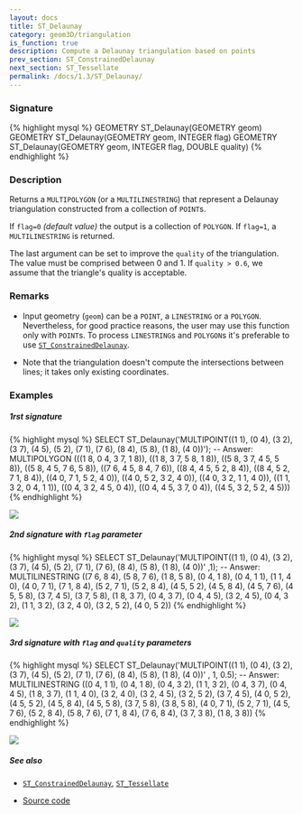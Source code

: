 ```yaml
---
layout: docs
title: ST_Delaunay
category: geom3D/triangulation
is_function: true
description: Compute a Delaunay triangulation based on points
prev_section: ST_ConstrainedDelaunay
next_section: ST_Tessellate
permalink: /docs/1.3/ST_Delaunay/
---
```


### Signature

{% highlight mysql %}
GEOMETRY ST_Delaunay(GEOMETRY geom)
GEOMETRY ST_Delaunay(GEOMETRY geom, INTEGER flag)
GEOMETRY ST_Delaunay(GEOMETRY geom, INTEGER flag, DOUBLE quality)
{% endhighlight %}

### Description
Returns a `MULTIPOLYGON` (or a `MULTILINESTRING`) that represent a Delaunay triangulation constructed from a collection of `POINT`s.

If `flag=0` *(default value)* the output is a collection of `POLYGON`. 
If `flag=1`, a `MULTILINESTRING` is returned. 

The last argument can be set to improve the `quality` of the triangulation. The value must be comprised between 0 and 1. If `quality > 0.6`, we assume that the triangle's quality is acceptable.

### Remarks
* Input geometry (`geom`) can be a `POINT`, a `LINESTRING` or a `POLYGON`. Nevertheless, for good practice reasons, the user may use this function only with `POINT`s. To process `LINESTRING`s and `POLYGON`s it's preferable to use [`ST_ConstrainedDelaunay`](../ST_ConstrainedDelaunay).

* Note that the triangulation doesn't compute the intersections between lines; it takes only existing coordinates.


### Examples

##### 1rst signature
{% highlight mysql %}
SELECT ST_Delaunay('MULTIPOINT((1 1), (0 4), (3 2), (3 7), (4 5),
                               (5 2), (7 1), (7 6), (8 4), (5 8),
                               (1 8), (4 0))');
-- Answer: 
MULTIPOLYGON (((1 8, 0 4, 3 7, 1 8)), ((1 8, 3 7, 5 8, 1 8)),
	      ((5 8, 3 7, 4 5, 5 8)), ((5 8, 4 5, 7 6, 5 8)),
	      ((7 6, 4 5, 8 4, 7 6)), ((8 4, 4 5, 5 2, 8 4)),
	      ((8 4, 5 2, 7 1, 8 4)), ((4 0, 7 1, 5 2, 4 0)),
	      ((4 0, 5 2, 3 2, 4 0)), ((4 0, 3 2, 1 1, 4 0)),
	      ((1 1, 3 2, 0 4, 1 1)), ((0 4, 3 2, 4 5, 0 4)),
	      ((0 4, 4 5, 3 7, 0 4)), ((4 5, 3 2, 5 2, 4 5)))
{% endhighlight %}

<img class="displayed" src="../ST_Delaunay_1.png"/>

##### 2nd signature with `flag` parameter
{% highlight mysql %}
SELECT ST_Delaunay('MULTIPOINT((1 1), (0 4), (3 2), (3 7), (4 5),
                               (5 2), (7 1), (7 6), (8 4), (5 8),
                               (1 8), (4 0))'
		    ,1);
-- Answer: 
MULTILINESTRING ((7 6, 8 4), (5 8, 7 6), (1 8, 5 8), (0 4, 1 8), 
		 (0 4, 1 1), (1 1, 4 0), (4 0, 7 1), (7 1, 8 4),
		 (5 2, 7 1), (5 2, 8 4), (4 5, 5 2), (4 5, 8 4),
		 (4 5, 7 6), (4 5, 5 8), (3 7, 4 5), (3 7, 5 8),
		 (1 8, 3 7), (0 4, 3 7), (0 4, 4 5), (3 2, 4 5),
		 (0 4, 3 2), (1 1, 3 2), (3 2, 4 0), (3 2, 5 2),
		 (4 0, 5 2))
{% endhighlight %}

<img class="displayed" src="../ST_Delaunay_2.png"/>

##### 3rd signature with `flag` and `quality` parameters
{% highlight mysql %}
SELECT ST_Delaunay('MULTIPOINT((1 1), (0 4), (3 2), (3 7), (4 5),
                               (5 2), (7 1), (7 6), (8 4), (5 8),
                               (1 8), (4 0))'
		    , 1, 0.5);
-- Answer: 
MULTILINESTRING ((0 4, 1 1), (0 4, 1 8), (0 4, 3 2), (1 1, 3 2), 
		 (0 4, 3 7), (0 4, 4 5), (1 8, 3 7), (1 1, 4 0),
		 (3 2, 4 0), (3 2, 4 5), (3 2, 5 2), (3 7, 4 5),
		 (4 0, 5 2), (4 5, 5 2), (4 5, 8 4), (4 5, 5 8),
		 (3 7, 5 8), (3 8, 5 8), (4 0, 7 1), (5 2, 7 1),
		 (4 5, 7 6), (5 2, 8 4), (5 8, 7 6), (7 1, 8 4),
		 (7 6, 8 4), (3 7, 3 8), (1 8, 3 8))
{% endhighlight %}

<img class="displayed" src="../ST_Delaunay_3.png"/>

##### See also

* [`ST_ConstrainedDelaunay`](../ST_ConstrainedDelaunay), [`ST_Tessellate`](../ST_Tessellate)

* <a href="https://github.com/orbisgis/h2gis/blob/master/h2spatial-ext/src/main/java/org/h2gis/h2spatialext/function/spatial/mesh/ST_Delaunay.java" target="_blank">Source code</a>
